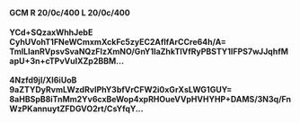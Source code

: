 #### GCM R 20/0c/400 L 20/0c/400
**YCd+SQzaxWhhJebE**<br/>**CyhUVohT1FNeWCmxmXckFc5zyEC2AflfArCCre64h/A=**<br/>**TmlLIanRVpsvSvaNQzFIzXmNO/GnY1IaZhkTlVfRyPBSTY1IFPS7wJJqhfMapU+3n+cTPvVuIXZp2BBM...**<br/><br/>
**4Nzfd9jI/XI6iUoB**<br/>**9aZTYDyRvmLWzdRvIPhY3bfVrCFW2i0xGrXsLWG1GUY=**<br/>**8aHBSpB8iTnMm2Yv6cxBeWop4xpRHOueVVpHVHYHP+DAMS/3N3q/FnWzPKannuytZFDGVO2rt/CsYfqY...**